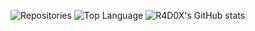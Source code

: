 ![Repositories](https://img.shields.io/github/repos-per-user/R4D0X)
![Top Language](https://img.shields.io/github/languages/top/R4D0X)
![R4D0X's GitHub stats](https://github-readme-stats.vercel.app/api?username=R4D0X&show_icons=true&theme=radical)
